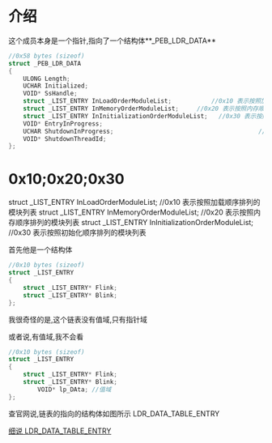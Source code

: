 # 介绍

这个成员本身是一个指针,指向了一个结构体**_PEB_LDR_DATA**

```c
//0x58 bytes (sizeof)
struct _PEB_LDR_DATA
{
    ULONG Length;                                                           //0x0 结构体大小
    UCHAR Initialized;                                                      //0x4 进程是否初始化完成
    VOID* SsHandle;                                                         //0x8 具体用途可能与子系统相关
    struct _LIST_ENTRY InLoadOrderModuleList;           //0x10 表示按照加载顺序排列的模块列表
    struct _LIST_ENTRY InMemoryOrderModuleList;     //0x20 表示按照内存顺序排列的模块列表
    struct _LIST_ENTRY InInitializationOrderModuleList;   //0x30 表示按照初始化顺序排列的模块列表
    VOID* EntryInProgress;                                                  //0x40 可能与正在进行的进程入口点相关
    UCHAR ShutdownInProgress;                                        //0x48 用于指示是否正在进行关闭操
    VOID* ShutdownThreadId;                                              //0x50 可能与关闭操作的线程ID相关
};
```

# 0x10;0x20;0x30

struct _LIST_ENTRY InLoadOrderModuleList;           //0x10 表示按照加载顺序排列的模块列表
struct _LIST_ENTRY InMemoryOrderModuleList;     //0x20 表示按照内存顺序排列的模块列表
struct _LIST_ENTRY InInitializationOrderModuleList;   //0x30 表示按照初始化顺序排列的模块列表

首先他是一个结构体

```c
//0x10 bytes (sizeof)
struct _LIST_ENTRY
{
    struct _LIST_ENTRY* Flink;                                              //0x0
    struct _LIST_ENTRY* Blink;                                              //0x8
};
```

我很奇怪的是,这个链表没有值域,只有指针域

或者说,有值域,我不会看

```c
//0x10 bytes (sizeof)
struct _LIST_ENTRY
{
    struct _LIST_ENTRY* Flink;                                              //0x0
    struct _LIST_ENTRY* Blink;                                              //0x8
		VOID* lp_DAta; //值域
};
```

查官网说,链表的指向的结构体如图所示 LDR_DATA_TABLE_ENTRY

[细说  LDR_DATA_TABLE_ENTRY](0x18%20ULONGLONG%20Ldr;%2055b5316905c544eb9a3b8d7dc7afa40f/%E7%BB%86%E8%AF%B4%20LDR_DATA_TABLE_ENTRY%20250b60e17b3c4af2a6466d097a2a6d2e.md)